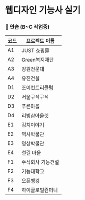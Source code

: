 # 웹디자인 기능사 실기


### 📁 연습 (B~C 작업중)
| 코드 | 프로젝트 이름       |
|------|------------------|
| A1   | JUST 쇼핑몰       |
| A2   | Green복지재단     |
| A3   | 강원천문대        |
| A4   | 유진건설          |
| D1   | 조이컨트리클럽    |
| D2   | 서울구석구석      |
| D3   | 푸른마을          |
| D4   | 리빙샵아울렛      |
| E1   | 김치이야기        |
| E2   | 역사박물관        |
| E3   | 영상박물관        |
| E4   | 철길 마을         |
| F1   | 주식회사 기능건설 |
| F2   | 기능대학교        |
| F3   | 오픈뱅킹          |
| F4   | 하이글로벌컴퍼니  |